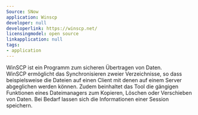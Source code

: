 ```yaml
---
Source: SNow
application: Winscp
developer: null
developerlink: https://winscp.net/
licensingmodel: open source
linkapplication: null
tags:
- application
---
```

WinSCP ist ein Programm zum sicheren Übertragen von Daten.      
WinSCP ermöglicht das Synchronisieren zweier Verzeichnisse, so dass beispielsweise die Dateien auf einen Client mit denen auf einem Server abgeglichen werden können. Zudem beinhaltet das Tool die gängigen Funktionen eines Dateimanagers zum Kopieren, Löschen oder Verschieben von Daten. Bei Bedarf lassen sich die Informationen einer Session speichern.
